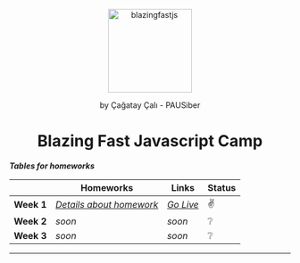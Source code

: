 <p align="center">
  <a href="https://github.com/PauSiber/blazing-fast-javascript-course">
    <img alt="blazingfastjs" src="https://i.ibb.co/3B9dZsG/logo.png" width="150" />
  </a>
</p>
<p align="center">by Çağatay Çalı - PAUSiber</p>
<h1 align="center">Blazing Fast Javascript Camp</h1>


***Tables for homeworks***

|| Homeworks| Links|Status|
|--|--|--|--|
|**Week 1**|[*Details about homework*](/week1-homework)|[*Go Live*](http://jsfirstweek.herokuapp.com/)| ✌ |
|**Week 2**|*soon*|*soon*|❔|
|**Week 3**|*soon*|*soon*|❔|

---
